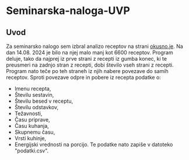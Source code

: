﻿# Seminarska-naloga-UVP
## Uvod
Za seminarsko nalogo sem izbral analizo receptov na strani [okusno.je](https://okusno.je/). Na dan 14.08. 2024 je bilo na njej malo manj kot 6600 receptov. Program deluje, tako da najprej iz prve strani z recepti iz gumba konec, ki te preusmeri na zadnjo stran z recepti, dobi število vseh strani z recepti. Program nato teče po teh straneh iz njih nabere povezave do samih receptov. Sproti povezave odpre in pobere iz recepta podatke o:
* Imenu recepta,
* Številu sestavin,
* Številu besed v receptu,
* Številu odstavkov,
* Težavnosti,
* Času priprave,
* Času kuhanja,
* Skupnemu času,
* Vrsti kuhinje,
* Energijski vrednosti na porcijo.
Te podatke nato zapiše v datoteko "podatki.csv".
